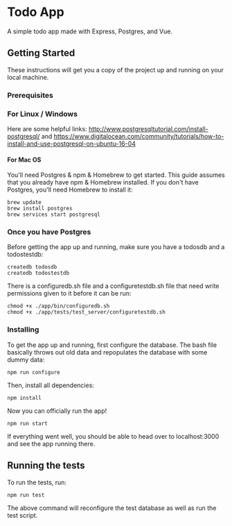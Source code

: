 # Todo App

A simple todo app made with Express, Postgres, and Vue.

## Getting Started

These instructions will get you a copy of the project up and running on your local machine.

### Prerequisites

### For Linux / Windows
Here are some helpful links:
http://www.postgresqltutorial.com/install-postgresql/
and
https://www.digitalocean.com/community/tutorials/how-to-install-and-use-postgresql-on-ubuntu-16-04

#### For Mac OS
You'll need Postgres & npm & Homebrew to get started. This guide assumes that you already have npm & Homebrew installed. If you don't have Postgres, you'll need Homebrew to install it:

```
brew update
brew install postgres
brew services start postgresql
```

### Once you have Postgres 
Before getting the app up and running, make sure you have a todosdb and a todostestdb:

```
createdb todosdb
createdb todostestdb
```

There is a configuredb.sh file and a configuretestdb.sh file that need write permissions given to it before it can be run:

```
chmod +x ./app/bin/configuredb.sh
chmod +x ./app/tests/test_server/configuretestdb.sh
```

### Installing

To get the app up and running, first configure the database. The bash file basically throws out old data and repopulates the database with some dummy data:

```
npm run configure
```

Then, install all dependencies:

```
npm install
```

Now you can officially run the app!

```
npm run start
```

If everything went well, you should be able to head over to localhost:3000 and see the app running there.

## Running the tests

To run the tests, run:
```
npm run test
```
The above command will reconfigure the test database as well as run the test script.
